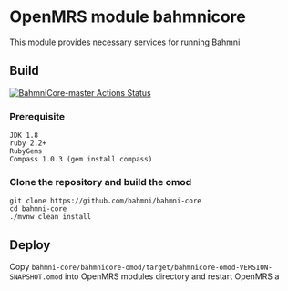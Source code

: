 # OpenMRS module bahmnicore

This module provides necessary services for running Bahmni

## Build

[![BahmniCore-master Actions Status](https://github.com/Bahmni/bahmni-core/workflows/Java%20CI%20with%20Maven/badge.svg)](https://github.com/Bahmni/bahmni-core/actions)

### Prerequisite
    JDK 1.8
    ruby 2.2+
    RubyGems
    Compass 1.0.3 (gem install compass)
    
### Clone the repository and build the omod
   
    git clone https://github.com/bahmni/bahmni-core
    cd bahmni-core
    ./mvnw clean install
    
## Deploy

Copy ```bahmni-core/bahmnicore-omod/target/bahmnicore-omod-VERSION-SNAPSHOT.omod``` into OpenMRS modules directory and restart OpenMRS
a
